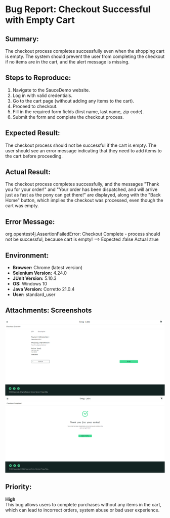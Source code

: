 # Bug Report: Checkout Successful with Empty Cart

## Summary:
The checkout process completes successfully even when the shopping cart is empty. The system should prevent the user from completing the checkout if no items are in the cart, and the alert message is missing.

## Steps to Reproduce:
1. Navigate to the SauceDemo website.
2. Log in with valid credentials.
3. Go to the cart page (without adding any items to the cart).
4. Proceed to checkout.
5. Fill in the required form fields (first name, last name, zip code).
6. Submit the form and complete the checkout process.

## Expected Result:
The checkout process should not be successful if the cart is empty. The user should see an error message indicating that they need to add items to the cart before proceeding.

## Actual Result:
The checkout process completes successfully, and the messages "Thank you for your order!" and "Your order has been dispatched, and will arrive just as fast as the pony can get there!" are displayed, along with the "Back Home" button, which implies the checkout was processed, even though the cart was empty.

## Error Message:
org.opentest4j.AssertionFailedError: Checkout Complete - process should not be successful, because cart is empty! ==>
Expected :false
Actual   :true


## Environment:
- **Browser:** Chrome (latest version)
- **Selenium Version:** 4.24.0
- **JUnit Version:** 5.10.3
- **OS:** Windows 10
- **Java Version:** Corretto 21.0.4
- **User:** standard_user

## Attachments: Screenshots
![Screenshot 1](./images/checkout-empty-cart-bug_1.png)
![Screenshot 2](./images/checkout-empty-cart-bug_2.png)

## Priority:
**High**  
This bug allows users to complete purchases without any items in the cart, which can lead to incorrect orders, system abuse or bad user experience.